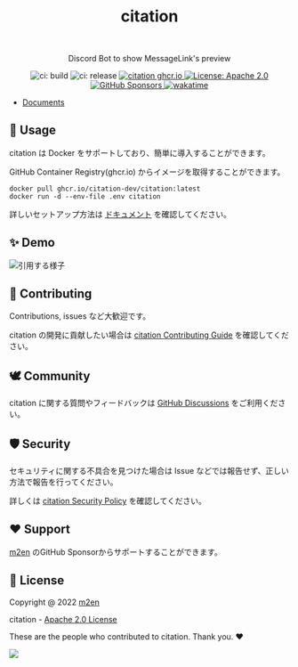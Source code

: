 <h1 align="center"> citation </h1> <br>

<p align="center"> Discord Bot to show MessageLink's preview </p>

<p align="center">
  <img alt="ci: build" src="https://github.com/citation-dev/citation/actions/workflows/build.yml/badge.svg" />
  <img alt="ci: release" src="https://github.com/citation-dev/citation/actions/workflows/release.yml/badge.svg" />
  <a href="https://github.com/citation-dev/citation/pkgs/container/citation">
    <img alt="citation ghcr.io" src="https://img.shields.io/badge/ghcr.io-citation-blue.svg" target="_blank" />
  </a>
  <a href="https://github.com/citation-dev/citation/blob/main/LICENSE">
    <img alt="License: Apache 2.0" src="https://img.shields.io/badge/license-Apache_2.0-green.svg" target="_blank" />
  </a>
  <a href="https://github.com/sponsors/m2en">
    <img alt="GitHub Sponsors" src="https://img.shields.io/badge/GitHub_Sponsor-m2en-pink.svg" target="_blank" />
  </a>
  <a href="https://wakatime.com/badge/github/citation-dev/citation">
    <img alt="wakatime" src="https://wakatime.com/badge/github/m2en/citation.svg" target="_blank" />
  </a>
</p>

- [Documents](https://citation.m2en.dev/)

## 🚀 Usage

citation は Docker をサポートしており、簡単に導入することができます。

GitHub Container Registry(ghcr.io) からイメージを取得することができます。

```shell
docker pull ghcr.io/citation-dev/citation:latest
docker run -d --env-file .env citation
```

詳しいセットアップ方法は [ドキュメント](https://citation.m2en.dev/guide/install-guide/getting-started.html) を確認してください。

## ✨ Demo

![引用する様子](https://citation.m2en.dev/assets/quote.gif)

## 🙌 Contributing

Contributions, issues など大歓迎です。

citation の開発に貢献したい場合は [citation Contributing Guide](https://github.com/citation-dev/citation/blob/main/.github/CONTRIBUTING.md) を確認してください。

## 🕊️ Community

citation に関する質問やフィードバックは [GitHub Discussions](https://github.com/m2en/citation/discussions) をご利用ください。

## 🛡️ Security

セキュリティに関する不具合を見つけた場合は Issue などでは報告せず、正しい方法で報告を行ってください。

詳しくは [citation Security Policy](https://github.com/citation-dev/citation/blob/main/SECURITY.md) を確認してください。

## ❤️ Support

[m2en](https://github.com/sponsors/m2en) のGitHub Sponsorからサポートすることができます。

## 📝 License

Copyright @ 2022 [m2en](https://github.com/m2en)

citation - [Apache 2.0 License](https://github.com/citation-dev/citation/blob/main/LICENSE)



These are the people who contributed to citation. Thank you.  ❤️ 

<a href="https://github.com/m2en/citation/graphs/contributors">
  <img src="https://contrib.rocks/image?repo=m2en/citation" />
</a>
